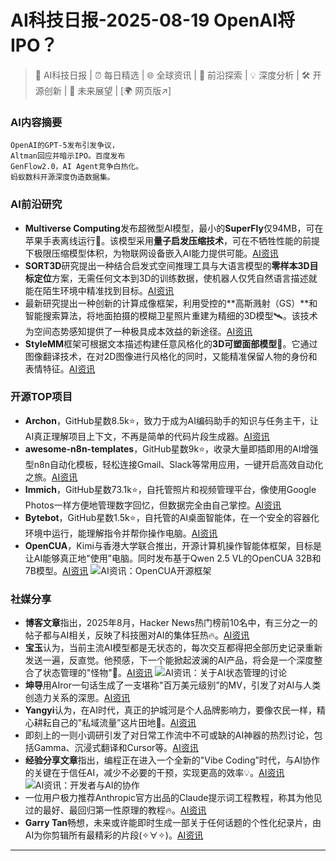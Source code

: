 
# AI科技日报-2025-08-19 OpenAI将IPO？
> 🤖 AI科技日报 | ⏰ 每日精选 | 🌐 全球资讯 | 🔬 前沿探索 | 💡 深度分析 | 🛠️ 开源创新 | 🚀 未来展望 | [🌍 网页版↗️]
### **AI内容摘要**
```
OpenAI的GPT-5发布引发争议，
Altman回应并暗示IPO。百度发布
GenFlow2.0，AI Agent竞争白热化。
蚂蚁数科开源深度伪造数据集。
```
### AI前沿研究
*   **Multiverse Computing**发布超微型AI模型，最小的**SuperFly**仅94MB，可在苹果手表离线运行🚀。该模型采用**量子启发压缩技术**，可在不牺牲性能的前提下极限压缩模型体积，为物联网设备嵌入AI能力提供可能。[AI资讯](https://www.aibase.com/zh/news/20573)
*   **SORT3D**研究提出一种结合启发式空间推理工具与大语言模型的**零样本3D目标定位**方案，无需任何文本到3D的训练数据，使机器人仅凭自然语言描述就能在陌生环境中精准找到目标。[AI资讯](https://arxiv.org/abs/2504.18684v2)
*   最新研究提出一种创新的计算成像框架，利用受控的**高斯溅射（GS）**和智能搜索算法，将地面拍摄的模糊卫星照片重建为精细的3D模型🛰️。该技术为空间态势感知提供了一种极具成本效益的新途径。[AI资讯](https://arxiv.org/abs/2404.18394v5)
*   **StyleMM**框架可根据文本描述构建任意风格化的**3D可塑面部模型**🎨。它通过图像翻译技术，在对2D图像进行风格化的同时，又能精准保留人物的身份和表情特征。[AI资讯](https://kwanyun.github.io/stylemm_page)
### 开源TOP项目
*   **Archon**，GitHub星数8.5k⭐，致力于成为AI编码助手的知识与任务主干，让AI真正理解项目上下文，不再是简单的代码片段生成器。[AI资讯](https://github.com/coleam00/Archon)
*   **awesome-n8n-templates**，GitHub星数9k⭐，收录大量即插即用的AI增强型n8n自动化模板，轻松连接Gmail、Slack等常用应用，一键开启高效自动化之旅。[AI资讯](https://github.com/enescingoz/awesome-n8n-templates)
*   **Immich**，GitHub星数73.1k⭐，自托管照片和视频管理平台，像使用Google Photos一样方便地管理数字回忆，但数据完全由自己掌控。[AI资讯](https://github.com/immich-app/immich)
*   **Bytebot**，GitHub星数1.5k⭐，自托管的AI桌面智能体，在一个安全的容器化环境中运行，能理解指令并帮你操作电脑。[AI资讯](https://github.com/bytebot-ai/bytebot)
*   **OpenCUA**，Kimi与香港大学联合推出，开源计算机操作智能体框架，目标是让AI能够真正地"使用”电脑。同时发布基于Qwen 2.5 VL的OpenCUA 32B和7B模型。[AI资讯](https://opencua.xlang.ai/)
    ![AI资讯：OpenCUA开源框架](https://cdn.jsdmirror.com/gh/justlovemaki/imagehub@main/images/2025/08/news_01k2z090w9eac9gmre5ave85rz.avif)
### 社媒分享
*   **博客文章**指出，2025年8月，Hacker News热门榜前10名中，有三分之一的帖子都与AI相关，反映了科技圈对AI的集体狂热🔥。[AI资讯](https://readhacker.news/s/6zSyT)
*   **宝玉**认为，当前主流AI模型都是无状态的，每次交互都得把全部历史记录重新发送一遍，反直觉。他预感，下一个能掀起波澜的AI产品，将会是一个深度整合了状态管理的"怪物"🤔。[AI资讯](https://x.com/dotey/status/1957430614354768318)
    ![AI资讯：关于AI状态管理的讨论](https://cdn.jsdmirror.com/gh/justlovemaki/imagehub@main/images/2025/08/news_01k2z095zze3r9daccc14takhd.avif)
*   **坤导**用AIror一句话生成了一支堪称"百万美元级别”的MV，引发了对AI与人类创造力关系的深思。[AI资讯](https://x.com/op7418/status/1957416841602830499)
*   **Yangyi**认为，在AI时代，真正的护城河是个人品牌影响力，要像农民一样，精心耕耘自己的"私域流量”这片田地🌱。[AI资讯](https://x.com/Yangyixxxx/status/1957385733649715547)
*   即刻上的一则小调研引发了对日常工作流中不可或缺的AI神器的热烈讨论，包括Gamma、沉浸式翻译和Cursor等。[AI资讯](https://m.okjike.com/originalPosts/68a29dd314af706d82e7966f)
*   **经验分享文章**指出，编程正在进入一个全新的"Vibe Coding”时代，与AI协作的关键在于信任AI，减少不必要的干预，实现更高的效率💡。[AI资讯](https://mp.weixin.qq.com/s/fP3kU-O5mbSO8ZS04gowCw)
    ![AI资讯：开发者与AI的协作](https://cdnv2.ruguoapp.com/FrnEwKqCeAWfdrN9N1aBrPb64LECv3.png)
*   一位用户极力推荐Anthropic官方出品的Claude提示词工程教程，称其为他见过的最好、最回归第一性原理的教程🔥。[AI资讯](https://m.okjike.com/originalPosts/68a27fc9e5597c28d3802720)
*   **Garry Tan**畅想，未来或许能即时生成一部关于任何话题的个性化纪录片，由AI为你剪辑所有最精彩的片段(✧∀✧)。[AI资讯](https://x.com/raizamrtn/status/1957140161449627683)
---